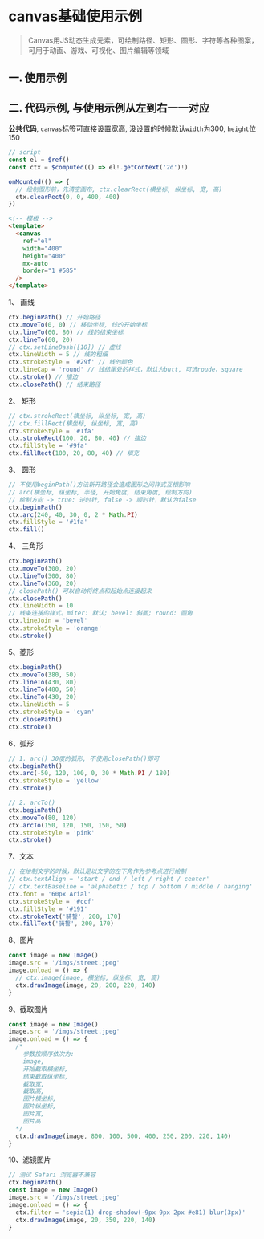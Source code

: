<script setup lang="ts">
import CanvasExample from '~/components/CanvasExample.vue'
</script>

# canvas基础使用示例

> Canvas用JS动态生成元素，可绘制路径、矩形、圆形、字符等各种图案，可用于动画、游戏、可视化、图片编辑等领域

## 一. 使用示例

<CanvasExample />

## 二. 代码示例, 与使用示例从左到右一一对应

**公共代码**, `canvas`标签可直接设置宽高, 没设置的时候默认`width`为300, `height`位150

```js
// script
const el = $ref()
const ctx = $computed(() => el!.getContext('2d')!)

onMounted(() => {
  // 绘制图形前，先清空画布, ctx.clearRect(横坐标, 纵坐标, 宽, 高)
  ctx.clearRect(0, 0, 400, 400)
})
```

```html
<!-- 模板 -->
<template>
  <canvas
    ref="el"
    width="400"
    height="400"
    mx-auto
    border="1 #585"
  />
</template>
```

1、 画线

```js
ctx.beginPath() // 开始路径
ctx.moveTo(0, 0) // 移动坐标, 线的开始坐标
ctx.lineTo(60, 80) // 线的结束坐标
ctx.lineTo(60, 20)
// ctx.setLineDash([10]) // 虚线
ctx.lineWidth = 5 // 线的粗细
ctx.strokeStyle = '#29f' // 线的颜色
ctx.lineCap = 'round' // 线结尾处的样式，默认为butt, 可选roude、square
ctx.stroke() // 描边
ctx.closePath() // 结束路径
```

2、 矩形

```js
// ctx.strokeRect(横坐标, 纵坐标, 宽, 高)
// ctx.fillRect(横坐标, 纵坐标, 宽, 高)
ctx.strokeStyle = '#1fa'
ctx.strokeRect(100, 20, 80, 40) // 描边
ctx.fillStyle = '#9fa'
ctx.fillRect(100, 20, 80, 40) // 填充
```

3、 圆形

```js
// 不使用beginPath()方法新开路径会造成图形之间样式互相影响
// arc(横坐标, 纵坐标, 半径, 开始角度, 结束角度, 绘制方向)
// 绘制方向 -> true: 逆时针, false -> 顺时针，默认为false
ctx.beginPath()
ctx.arc(240, 40, 30, 0, 2 * Math.PI)
ctx.fillStyle = '#1fa'
ctx.fill()
```

4、 三角形

```js
ctx.beginPath()
ctx.moveTo(300, 20)
ctx.lineTo(300, 80)
ctx.lineTo(360, 20)
// closePath() 可以自动将终点和起始点连接起来
ctx.closePath()
ctx.lineWidth = 10
// 线条连接的样式。miter: 默认; bevel: 斜面; round: 圆角
ctx.lineJoin = 'bevel'
ctx.strokeStyle = 'orange'
ctx.stroke()
```

5、菱形

```js
ctx.beginPath()
ctx.moveTo(380, 50)
ctx.lineTo(430, 80)
ctx.lineTo(480, 50)
ctx.lineTo(430, 20)
ctx.lineWidth = 5
ctx.strokeStyle = 'cyan'
ctx.closePath()
ctx.stroke()
```

6、弧形

```js
// 1. arc() 30度的弧形, 不使用closePath()即可
ctx.beginPath()
ctx.arc(-50, 120, 100, 0, 30 * Math.PI / 180)
ctx.strokeStyle = 'yellow'
ctx.stroke()

// 2. arcTo()
ctx.beginPath()
ctx.moveTo(80, 120)
ctx.arcTo(150, 120, 150, 150, 50)
ctx.strokeStyle = 'pink'
ctx.stroke()
```

7、文本

```js
// 在绘制文字的时候，默认是以文字的左下角作为参考点进行绘制
// ctx.textAlign = 'start / end / left / right / center'
// ctx.textBaseline = 'alphabetic / top / bottom / middle / hanging'
ctx.font = '60px Arial'
ctx.strokeStyle = '#ccf'
ctx.fillStyle = '#191'
ctx.strokeText('骑誓', 200, 170)
ctx.fillText('骑誓', 200, 170)
```

8、图片

```js
const image = new Image()
image.src = '/imgs/street.jpeg'
image.onload = () => {
  // ctx.image(image, 横坐标, 纵坐标, 宽, 高)
  ctx.drawImage(image, 20, 200, 220, 140)
}
```

9、截取图片

```js
const image = new Image()
image.src = '/imgs/street.jpeg'
image.onload = () => {
  /*
    参数按顺序依次为:
    image,
    开始截取横坐标,
    结束截取纵坐标,
    截取宽,
    截取高,
    图片横坐标,
    图片纵坐标,
    图片宽,
    图片高
  */
  ctx.drawImage(image, 800, 100, 500, 400, 250, 200, 220, 140)
}
```

10、滤镜图片

```js
// 测试 Safari 浏览器不兼容
ctx.beginPath()
const image = new Image()
image.src = '/imgs/street.jpeg'
image.onload = () => {
  ctx.filter = 'sepia(1) drop-shadow(-9px 9px 2px #e81) blur(3px)'
  ctx.drawImage(image, 20, 350, 220, 140)
}
```
